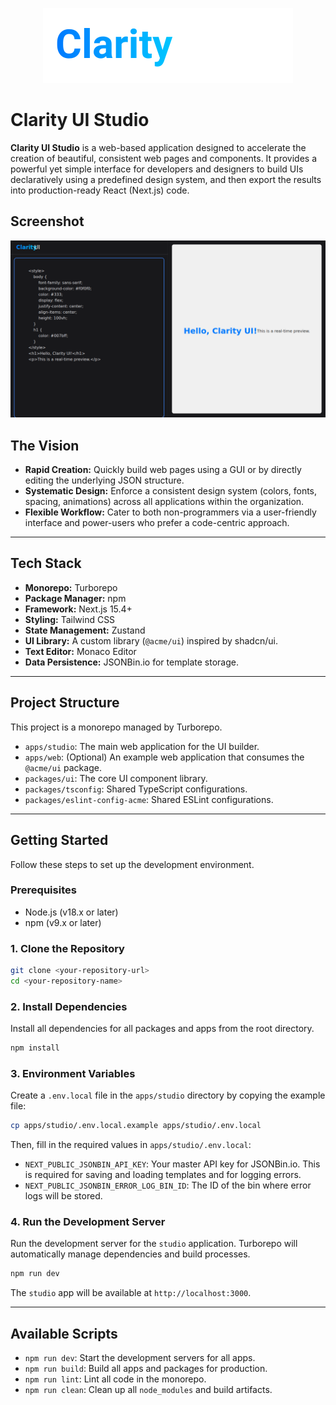 <p align="center">
  <img src="apps/studio/public/logo.svg" alt="Clarity UI Studio Logo" width="400"/>
</p>

# Clarity UI Studio

**Clarity UI Studio** is a web-based application designed to accelerate the creation of beautiful, consistent web pages and components. It provides a powerful yet simple interface for developers and designers to build UIs declaratively using a predefined design system, and then export the results into production-ready React (Next.js) code.

## Screenshot

![Clarity UI Studio Screenshot](apps/studio/public/snapshot.png)

## The Vision

- **Rapid Creation:** Quickly build web pages using a GUI or by directly editing the underlying JSON structure.
- **Systematic Design:** Enforce a consistent design system (colors, fonts, spacing, animations) across all applications within the organization.
- **Flexible Workflow:** Cater to both non-programmers via a user-friendly interface and power-users who prefer a code-centric approach.

---

## Tech Stack

- **Monorepo:** Turborepo
- **Package Manager:** npm
- **Framework:** Next.js 15.4+
- **Styling:** Tailwind CSS
- **State Management:** Zustand
- **UI Library:** A custom library (`@acme/ui`) inspired by shadcn/ui.
- **Text Editor:** Monaco Editor
- **Data Persistence:** JSONBin.io for template storage.

---

## Project Structure

This project is a monorepo managed by Turborepo.

- `apps/studio`: The main web application for the UI builder.
- `apps/web`: (Optional) An example web application that consumes the `@acme/ui` package.
- `packages/ui`: The core UI component library.
- `packages/tsconfig`: Shared TypeScript configurations.
- `packages/eslint-config-acme`: Shared ESLint configurations.

---

## Getting Started

Follow these steps to set up the development environment.

### Prerequisites

- Node.js (v18.x or later)
- npm (v9.x or later)

### 1. Clone the Repository

```bash
git clone <your-repository-url>
cd <your-repository-name>
```

### 2. Install Dependencies

Install all dependencies for all packages and apps from the root directory.

```bash
npm install
```

### 3. Environment Variables

Create a `.env.local` file in the `apps/studio` directory by copying the example file:

```bash
cp apps/studio/.env.local.example apps/studio/.env.local
```

Then, fill in the required values in `apps/studio/.env.local`:

- `NEXT_PUBLIC_JSONBIN_API_KEY`: Your master API key for JSONBin.io. This is required for saving and loading templates and for logging errors.
- `NEXT_PUBLIC_JSONBIN_ERROR_LOG_BIN_ID`: The ID of the bin where error logs will be stored.

### 4. Run the Development Server

Run the development server for the `studio` application. Turborepo will automatically manage dependencies and build processes.

```bash
npm run dev
```

The `studio` app will be available at `http://localhost:3000`.

---

## Available Scripts

- `npm run dev`: Start the development servers for all apps.
- `npm run build`: Build all apps and packages for production.
- `npm run lint`: Lint all code in the monorepo.
- `npm run clean`: Clean up all `node_modules` and build artifacts.
